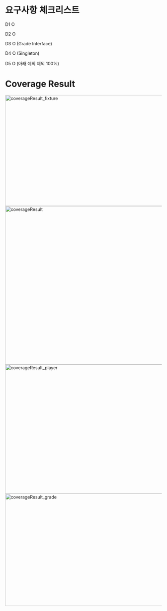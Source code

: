 # 요구사항 체크리스트

D1 O

D2 O

D3 O (Grade Interface)

D4 O (Singleton)

D5 O (아래 예외 제외 100%)



# Coverage Result


<img width="513" height="357" alt="coverageResult_fixture" src="https://github.com/user-attachments/assets/3e4c3a91-a6d6-434e-86eb-9d8429ce1beb" />
<img width="1184" height="509" alt="coverageResult" src="https://github.com/user-attachments/assets/a63f684e-e286-4d92-9c01-3a05992c3d39" />
<img width="725" height="416" alt="coverageResult_player" src="https://github.com/user-attachments/assets/51f11956-6f42-4a5e-9b7a-9e5cda880d9c" />
<img width="509" height="361" alt="coverageResult_grade" src="https://github.com/user-attachments/assets/22a93bb7-f183-47d4-a3f4-b3fc7a05ee0e" />
